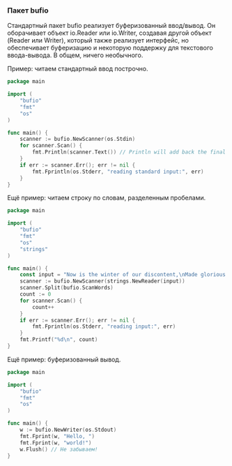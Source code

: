 ### Пакет bufio

Стандартный пакет bufio реализует буферизованный ввод/вывод. Он оборачивает объект io.Reader или io.Writer, создавая другой объект (Reader или Writer), который также реализует интерфейс, но обеспечивает буферизацию и некоторую поддержку для текстового ввода-вывода. В общем, ничего необычного.

Пример: читаем стандартный ввод построчно.

```go
package main

import (
	"bufio"
	"fmt"
	"os"
)

func main() {
	scanner := bufio.NewScanner(os.Stdin)
	for scanner.Scan() {
		fmt.Println(scanner.Text()) // Println will add back the final '\n'
	}
	if err := scanner.Err(); err != nil {
		fmt.Fprintln(os.Stderr, "reading standard input:", err)
	}
}
```

Ещё пример: читаем строку по словам, разделенным пробелами.

```go
package main

import (
	"bufio"
	"fmt"
	"os"
	"strings"
)

func main() {
	const input = "Now is the winter of our discontent,\nMade glorious summer by this sun of York.\n"
	scanner := bufio.NewScanner(strings.NewReader(input))
	scanner.Split(bufio.ScanWords)
	count := 0
	for scanner.Scan() {
		count++
	}
	if err := scanner.Err(); err != nil {
		fmt.Fprintln(os.Stderr, "reading input:", err)
	}
	fmt.Printf("%d\n", count)
}
```

Ещё пример: буферизованный вывод.

```go
package main

import (
	"bufio"
	"fmt"
	"os"
)

func main() {
	w := bufio.NewWriter(os.Stdout)
	fmt.Fprint(w, "Hello, ")
	fmt.Fprint(w, "world!")
	w.Flush() // Не забываем!
}
```
